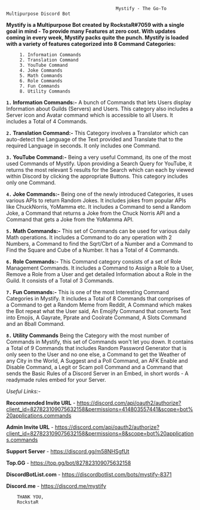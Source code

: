                                              Mystify - The Go-To Multipurpose Discord Bot
                                                   
**Mystify is a Multipurpose Bot created by RockstaR#7059 with a single goal in mind - To provide many Features at zero cost. With updates coming in every week, Mystify packs quite the punch. Mystify is loaded with a variety of features categorized into 8 Command Categories:**
          
         1. Information Commands
         2. Translation Command
         3. YouTube Command
         4. Joke Commands
         5. Math Commands
         6. Role Commands
         7. Fun Commands
         8. Utility Commands
          
**`1.` Information Commands:-** A bunch of Commands that lets Users display Information about Guilds (Servers) and Users. This category also includes a Server icon and Avatar command which is accessible to all Users. It includes a Total of 4 Commands.

**`2.` Translation Command:-** This Category involves a Translator which can auto-detect the Language of the Text provided and Translate that to the required Language in seconds. It only includes one Command.

**`3.` YouTube Command:-** Being a very useful Command, its one of the most used Commands of Mystify. Upon providing a Search Query for YouTube, it returns the most relevant 5 results for the Search which can each by viewed within Discord by clicking the appropriate Buttons. This category includes only one Command.

**`4.` Joke Commands:-** Being one of the newly introduced Categories, it uses various APIs to return Random Jokes. It includes jokes from popular APIs like ChuckNorris, YoMamma etc. It includes a Command to send a Random Joke, a Command that returns a Joke from the Chuck Norris API and a Command that gets a Joke from the YoMamma API.

**`5.` Math Commands:-** This set of Commands can be used for various daily Math operations. It includes a Command to do any operation with 2 Numbers, a Command to find the Sqrt/Cbrt of a Number and a Command to Find the Square and Cube of a Number. It has a Total of 4 Commands.

**`6.` Role Commands:-** This Command category consists of a set of Role Management Commands. It includes a Command to Assign a Role to a User, Remove a Role from a User and get detailed Information about a Role in the Guild. It consists of a Total of 3 Commands.

**`7.` Fun Commands:-** This is one of the most Interesting Command Categories in Mystify. It includes a Total of 8 Commands that comprises of a Command to get a Random Meme from Reddit, A Command which makes the Bot repeat what the User said, An Emojify Command that converts Text into Emojis, A Gayrate, Pprate and Coolrate Command, A Slots Command and an 8ball Command. 

**`8.` Utility Commands** Being the Category with the most number of Commands in Mystify, this set of Commands won't let you down. It contains a Total of 9 Commands that includes Random Password Generator that is only seen to the User and no one else, a Command to get the Weather of any City in the World, A Suggest and a Poll Command, an AFK Enable and Disable Command, a Legit or Scam poll Command and a Command that sends the Basic Rules of a Discord Server in an Embed, in short words - A readymade rules embed for your Server.

*Useful Links:-*

**Recommended Invite URL** - https://discord.com/api/oauth2/authorize?client_id=827823109075632158&permissions=414803557441&scope=bot%20applications.commands

**Admin Invite URL** - https://discord.com/api/oauth2/authorize?client_id=827823109075632158&permissions=8&scope=bot%20applications.commands

**Support Server** - https://discord.gg/m58NHSgfUt

**Top.GG** - https://top.gg/bot/827823109075632158

**DiscordBotList.com** - https://discordbotlist.com/bots/mystify-8371

**Discord.me** - https://discord.me/mystify

        THANK YOU,
        RockstaR
